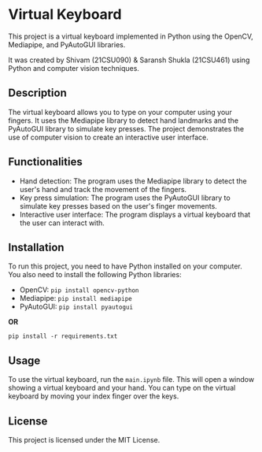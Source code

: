 # Virtual Keyboard

This project is a virtual keyboard implemented in Python using the OpenCV, Mediapipe, and PyAutoGUI libraries. 

It was created by Shivam (21CSU090) & Saransh Shukla (21CSU461) using Python and computer vision techniques.

## Description

The virtual keyboard allows you to type on your computer using your fingers. It uses the Mediapipe library to detect hand landmarks and the PyAutoGUI library to simulate key presses. The project demonstrates the use of computer vision to create an interactive user interface.

## Functionalities

- Hand detection: The program uses the Mediapipe library to detect the user's hand and track the movement of the fingers.
- Key press simulation: The program uses the PyAutoGUI library to simulate key presses based on the user's finger movements.
- Interactive user interface: The program displays a virtual keyboard that the user can interact with.

## Installation

To run this project, you need to have Python installed on your computer. You also need to install the following Python libraries:

- OpenCV: `pip install opencv-python`
- Mediapipe: `pip install mediapipe`
- PyAutoGUI: `pip install pyautogui`

**OR**

```
pip install -r requirements.txt
```

## Usage

To use the virtual keyboard, run the `main.ipynb` file. This will open a window showing a virtual keyboard and your hand. You can type on the virtual keyboard by moving your index finger over the keys.

## License

This project is licensed under the MIT License.